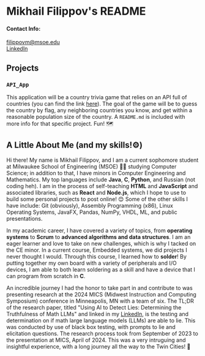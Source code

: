 # Mikhail Filippov's README
#### Contact Info:
filippovm@msoe.edu  
[LinkedIn](linkedin.com/in/mikhail-filippov/)

## Projects
### `API_App`
This application will be a country trivia game that relies on an API full of countries (you can find the link [here](https://nationnode.vercel.app/)). The goal of the game will be to guess the country by flag, any neighboring countries you know, and get within a reasonable population size of the country. A `README.md` is included with more info for that specific project. Fun! 🗺️

## A Little About Me (and my skills!⚙️)
Hi there! My name is Mikhail Filippov, and I am a current sophomore student at Milwaukee School of Engineering (MSOE) 🏴‍☠️ studying Computer Science; in addition to that, I have minors in Computer Engineering and Mathematics. My top languages include **Java**, **C**, **Python**, and Russian (not coding heh). I am in the process of self-teaching **HTML** and **JavaScript** and associated libraries, such as **React** and **Node.js**, which I hope to use to build some personal projects to post online! 😊 Some of the other skills I have include: Git (obviously), Assembly Programming (x86), Linux Operating Systems, JavaFX, Pandas, NumPy, VHDL, ML, and public presentations.

In my academic career, I have covered a variety of topics, from **operating systems** to **Scrum** to **advanced algorithms and data structures**. I am an eager learner and love to take on new challenges, which is why I tacked on the CE minor. In a current course, Embedded systems, we did projects I never thought I would. Through this course, I learned how to **solder**! By putting together my own board with a variety of peripherals and I/O devices, I am able to both learn soldering as a skill and have a device that I can program from scratch in **C**.

An incredible journey I had the honor to take part in and contribute to was presenting research at the 2024 MICS (Midwest Instruction and Computing Symposium) conference in Minneapolis, MN with a team of six. The TL;DR of the research paper, titled "Using AI to Detect Lies: Determining the Truthfulness of Math LLMs" and linked in my [LinkedIn](linkedin.com/in/mikhail-filippov/), is the testing and determination on if math large language models (LLMs) are able to lie. This was conducted by use of black box testing, with prompts to lie and elicitation questions. The research process took from September of 2023 to the presentation at MICS, April of 2024. This was a very intruguing and insightful experience, with a long journey all the way to the Twin Cities! 📜
